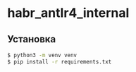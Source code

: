 # habr_antlr4_internal

## Установка

```sh
$ python3 -m venv venv
$ pip install -r requirements.txt
```